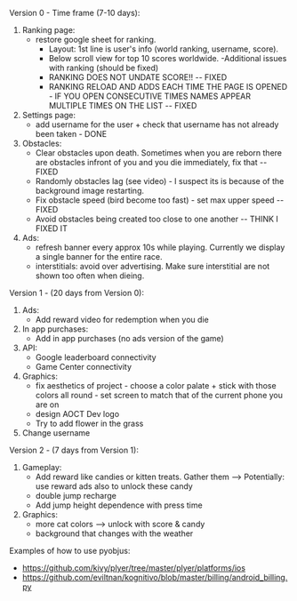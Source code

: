 Version 0 - Time frame (7-10 days):
1.  Ranking page:
	- restore google sheet for ranking.
		- Layout: 1st line is user's info (world ranking, username, score).
		- Below scroll view for top 10 scores worldwide.
	-Additional issues with ranking (should be fixed)
		- RANKING DOES NOT UNDATE SCORE!! -- FIXED
		- RANKING RELOAD AND ADDS EACH TIME THE PAGE IS OPENED - IF YOU OPEN CONSECUTIVE TIMES NAMES APPEAR MULTIPLE TIMES ON THE LIST -- FIXED
2. Settings page:
	- add username for the user + check that username has not already been taken - DONE
3. Obstacles:
	- Clear obstacles upon death. Sometimes when you are reborn there are obstacles infront of you and you die immediately, fix that -- FIXED
	- Randomly obstacles lag (see video) - I suspect its is because of the background image restarting.
	- Fix obstacle speed (bird become too fast) - set max upper speed	-- FIXED
	- Avoid obstacles being created too close to one another -- THINK I FIXED IT
4. Ads:
	- refresh banner every approx 10s while playing. Currently we display a single banner for the entire race.
	- interstitials: avoid over advertising. Make sure interstitial are not shown too often when dieing.

Version 1 - (20 days from Version 0):
1. Ads:
	- Add reward video for redemption when you die
2. In app purchases:
	- Add in app purchases (no ads version of the game)
3. API:
	- Google leaderboard connectivity
	- Game Center connectivity
4. Graphics:
	- fix aesthetics of project - choose a color palate + stick with those colors all round - set screen to match that of the current phone you are on
	- design AOCT Dev logo
	- Try to add flower in the grass
5. Change username

Version 2 - (7 days from Version 1):
1. Gameplay:
	- Add reward like candies or kitten treats. Gather them --> Potentially: use reward ads also to unlock these candy
	- double jump recharge
	- Add jump height dependence with press time
2. Graphics:
	- more cat colors --> unlock with score & candy
	- background that changes with the weather


Examples of how to use pyobjus:
- https://github.com/kivy/plyer/tree/master/plyer/platforms/ios
- https://github.com/eviltnan/kognitivo/blob/master/billing/android_billing.py
